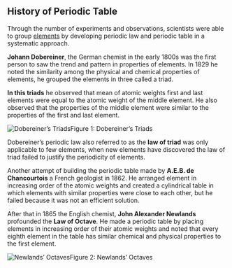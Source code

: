 ## History of Periodic Table

Through the number of experiments and observations, scientists were able to group [elements](https://chemistrygod.com/the-most-abundant-elements) by developing periodic law and periodic table in a systematic approach.

**Johann Dobereiner**, the German chemist in the early 1800s was the first person to saw the trend and pattern in properties of elements. In 1829 he noted the similarity among the physical and chemical properties of elements, he grouped the elements in three called a triad.

**In this triads** he observed that mean of atomic weights first and last elements were equal to the atomic weight of the middle element. He also observed that the properties of the middle element were similar to the properties of the first and last element.

![Dobereiner’s Triads](https://chemistrygod.com/assets/periodic-table/media/dobereiner-triads.png)Figure 1: Dobereiner’s Triads

Dobereiner’s periodic law also referred to as the **law of triad** was only applicable to few elements, when new elements have discovered the law of triad failed to justify the periodicity of elements.

Another attempt of building the periodic table made by **A.E.B. de Chancourtois** a French geologist in 1862. He arranged element in increasing order of the atomic weights and created a cylindrical table in which elements with similar properties were close to each other, but he failed because it was not an efficient solution.

After that in 1865 the English chemist, **John Alexander Newlands** profounded the **Law of Octave**. He made a periodic table by placing elements in increasing order of their atomic weights and noted that every eighth element in the table has similar chemical and physical properties to the first element.

![Newlands’ Octaves](https://chemistrygod.com/assets/periodic-table/media/newlands-octaves.png)Figure 2: Newlands’ Octaves